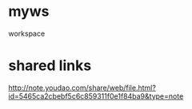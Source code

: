 # myws
workspace

# shared links
http://note.youdao.com/share/web/file.html?id=5465ca2cbebf5c6c859311f0e1f84ba9&type=note
